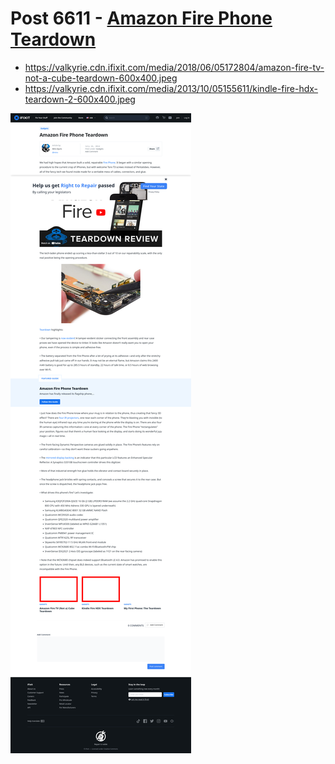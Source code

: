 # Post 6611 - [Amazon Fire Phone Teardown](https://www.ifixit.com/News/6611/amazon-fire-phone-teardown)

- https://valkyrie.cdn.ifixit.com/media/2018/06/05172804/amazon-fire-tv-not-a-cube-teardown-600x400.jpeg
- https://valkyrie.cdn.ifixit.com/media/2013/10/05155611/kindle-fire-hdx-teardown-2-600x400.jpeg

![screencap](screenshots/e755d29d-dfaa-4180-99fb-89fa5b08c61b.png)

